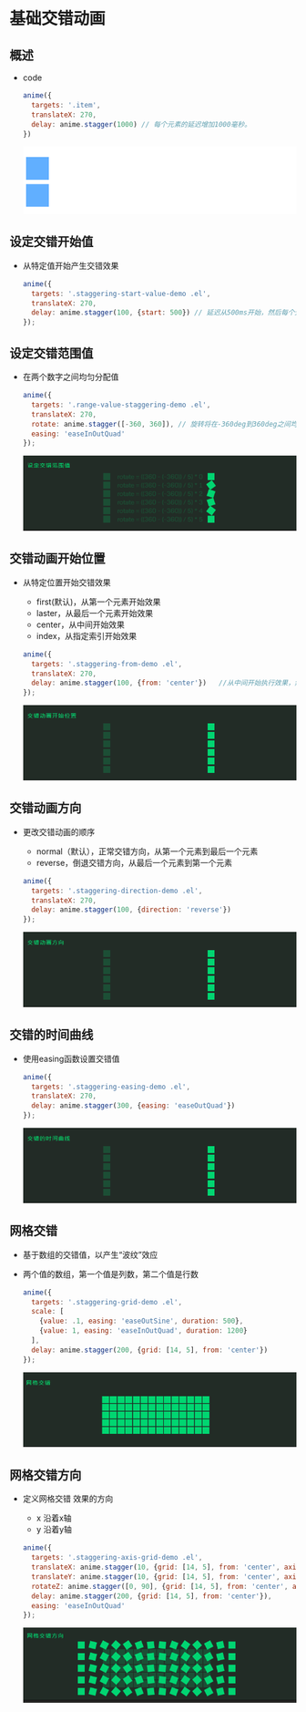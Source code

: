 # 基础交错动画

## 概述

+ code

  ```js
  anime({
    targets: '.item',
    translateX: 270,
    delay: anime.stagger(1000) // 每个元素的延迟增加1000毫秒。
  })
  ```

  ![alt text](images/基础交错动画.gif)

## 设定交错开始值

+ 从特定值开始产生交错效果

  ```js
  anime({
    targets: '.staggering-start-value-demo .el',
    translateX: 270,
    delay: anime.stagger(100, {start: 500}) // 延迟从500ms开始，然后每个元素增加100ms。
  });
  ```

## 设定交错范围值

+ 在两个数字之间均匀分配值

  ```js
  anime({
    targets: '.range-value-staggering-demo .el',
    translateX: 270,
    rotate: anime.stagger([-360, 360]), // 旋转将在-360deg到360deg之间均匀分布在所有元素之间
    easing: 'easeInOutQuad'
  });
  ```

  ![alt text](images/设定交错范围值.gif)

## 交错动画开始位置

+ 从特定位置开始交错效果

  + first(默认)，从第一个元素开始效果
  + laster，从最后一个元素开始效果
  + center，从中间开始效果
  + index，从指定索引开始效果

  ```js
  anime({
    targets: '.staggering-from-demo .el',
    translateX: 270,
    delay: anime.stagger(100, {from: 'center'})   //从中间开始执行效果，然后每个元素增加100毫秒
  });
  ```

  ![alt text](images/交错动画开始位置.gif)

## 交错动画方向

+ 更改交错动画的顺序

  + normal（默认），正常交错方向，从第一个元素到最后一个元素
  + reverse，倒退交错方向，从最后一个元素到第一个元素

  ```js
  anime({
    targets: '.staggering-direction-demo .el',
    translateX: 270,
    delay: anime.stagger(100, {direction: 'reverse'})
  });
  ```

  ![alt text](images/交错动画方向.gif)

## 交错的时间曲线

+ 使用easing函数设置交错值

  ```js
  anime({
    targets: '.staggering-easing-demo .el',
    translateX: 270,
    delay: anime.stagger(300, {easing: 'easeOutQuad'})
  });
  ```

  ![alt text](images/交错的时间曲线.gif)

## 网格交错

+ 基于数组的交错值，以产生“波纹”效应
+ 两个值的数组，第一个值是列数，第二个值是行数

  ```js
  anime({
    targets: '.staggering-grid-demo .el',
    scale: [
      {value: .1, easing: 'easeOutSine', duration: 500},
      {value: 1, easing: 'easeInOutQuad', duration: 1200}
    ],
    delay: anime.stagger(200, {grid: [14, 5], from: 'center'})
  });
  ```

  ![alt text](images/网格交错.gif)

## 网格交错方向

+ 定义网格交错 效果的方向

  + x 沿着x轴
  + y 沿着y轴

  ```js
  anime({
    targets: '.staggering-axis-grid-demo .el',
    translateX: anime.stagger(10, {grid: [14, 5], from: 'center', axis: 'x'}),
    translateY: anime.stagger(10, {grid: [14, 5], from: 'center', axis: 'y'}),
    rotateZ: anime.stagger([0, 90], {grid: [14, 5], from: 'center', axis: 'x'}),
    delay: anime.stagger(200, {grid: [14, 5], from: 'center'}),
    easing: 'easeInOutQuad'
  });
  ```

  ![alt text](images/网格交错方向.gif)
